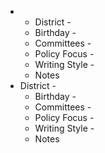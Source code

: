 -
	- District -
	- Birthday -
	- Committees -
	- Policy Focus -
	- Writing Style -
	- Notes
- District -
	- Birthday -
	- Committees -
	- Policy Focus -
	- Writing Style -
	- Notes